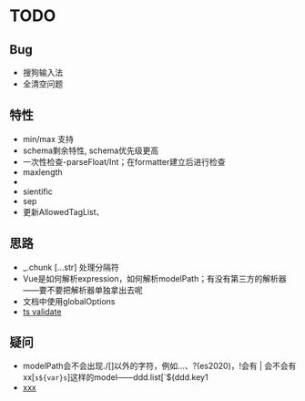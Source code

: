 # TODO

## Bug

+ 搜狗输入法
+ 全清空问题

## 特性

+ min/max 支持
+ schema剩余特性, schema优先级更高
+ 一次性检查-parseFloat/Int；在formatter建立后进行检查
+ maxlength
+ 
+ sientific
+ sep
+ 更新AllowedTagList、


## 思路

+ _.chunk [...str] 处理分隔符
+ Vue是如何解析expression，如何解析modelPath；有没有第三方的解析器——要不要把解析器单独拿出去呢
+ 文档中使用globalOptions
+ [ts validate](https://www.tslang.cn/docs/handbook/namespaces.html)

## 疑问

+ modelPath会不会出现./[]以外的字符，例如...、?(es2020)，!会有  |   会不会有xx[``s${var}s``]这样的model——ddd.list[`${ddd.key1
+ [xxx](https://github.com/tuchk4/storybook-readme)
